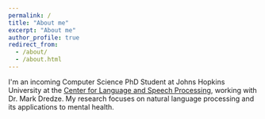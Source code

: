 ```yaml
---
permalink: /
title: "About me"
excerpt: "About me"
author_profile: true
redirect_from: 
  - /about/
  - /about.html
---
```


I'm an incoming Computer Science PhD Student at Johns Hopkins University at the [Center for Language and Speech Processing](https://clsp.jhu.edu/), working with Dr. Mark Dredze. My research focuses on natural language processing and its applications to mental health. 

